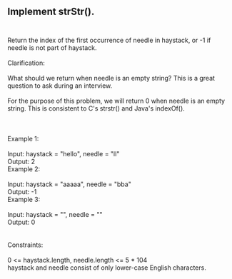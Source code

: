 ## Implement strStr(). <br> <br> 
Return the index of the first occurrence of needle in haystack, or -1 if needle is not part of haystack. <br> <br> 
Clarification: <br> <br> 
What should we return when needle is an empty string? This is a great question to ask during an interview. <br> <br> 
For the purpose of this problem, we will return 0 when needle is an empty string. This is consistent to C's strstr() and Java's indexOf(). <br> <br> <br> <br> 
Example 1: <br> <br> 
Input: haystack = "hello", needle = "ll" <br> 
Output: 2 <br> 
Example 2: <br> <br> 
Input: haystack = "aaaaa", needle = "bba" <br> 
Output: -1 <br> 
Example 3: <br> <br> 
Input: haystack = "", needle = "" <br> 
Output: 0 <br> <br> <br> 
Constraints: <br> <br> 
0 <= haystack.length, needle.length <= 5 * 104 <br> 
haystack and needle consist of only lower-case English characters. <br> 
